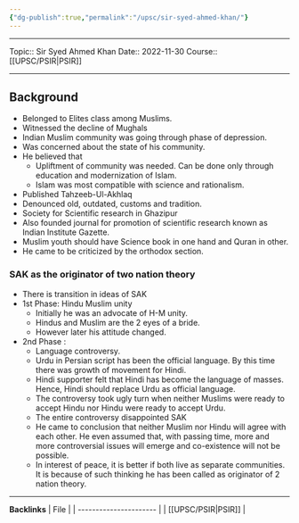 ```yaml
---
{"dg-publish":true,"permalink":"/upsc/sir-syed-ahmed-khan/"}
---
```


----
Topic:: Sir Syed Ahmed Khan
Date:: 2022-11-30
Course:: [[UPSC/PSIR\|PSIR]] 

----
## Background 
- Belonged to Elites class among Muslims. 
- Witnessed the decline of Mughals 
- Indian Muslim community was going through phase of depression. 
- Was concerned about the state of his community. 
- He believed that 
	- Upliftment of community was needed. Can be done only through education and modernization of Islam. 
	- Islam was most compatible with science and rationalism.
- Published Tahzeeb-Ul-Akhlaq
- Denounced old, outdated, customs and tradition.
- Society for Scientific research in Ghazipur
- Also founded journal for promotion of scientific research known as Indian Institute Gazette.
- Muslim youth should have Science book in one hand and Quran in other.
- He came to be criticized by the orthodox section. 

### SAK as the originator of two nation theory
- There is transition in ideas of SAK 
- 1st Phase: Hindu Muslim unity
	- Initially he was an advocate of H-M unity. 
	- Hindus and Muslim are the 2 eyes of a bride. 
	- However later his attitude changed.
- 2nd Phase : 
	- Language controversy. 
	- Urdu in Persian script has been the official language. By this time there was growth of movement for Hindi. 
	- Hindi supporter felt that Hindi has become the language of masses. Hence, Hindi should replace Urdu as official language. 
	- The controversy took ugly turn when neither Muslims were ready to accept Hindu nor Hindu were ready to accept Urdu. 
	- The entire controversy disappointed SAK
	- He came to conclusion that neither Muslim nor Hindu will agree with each other. He even assumed that, with passing time, more and more controversial issues will emerge and co-existence will not be possible. 
	- In interest of peace, it is better if both live as separate communities. It is because of such thinking he has been called as originator of 2 nation theory. 



---
**Backlinks**
| File                   |
| ---------------------- |
| [[UPSC/PSIR\|PSIR]] |



